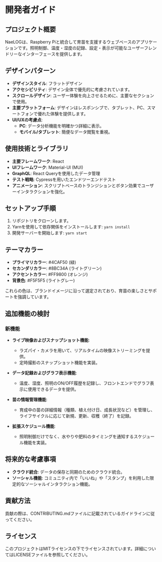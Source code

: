 # 開発者ガイド

## プロジェクト概要
NaeLOGは、Raspberry Piと統合して育苗を支援するウェブベースのアプリケーションです。照明制御、温度・湿度の記録、設定・表示が可能なユーザーフレンドリーなインターフェースを提供します。

## デザインパターン
- **デザインスタイル**: フラットデザイン
- **アクセシビリティ**: デザイン全体で優先的に考慮されています。
- **スクロールデザイン**: ユーザー体験を向上させるために、主要なセクションで使用。
- **主要プラットフォーム**: デザインはレスポンシブで、タブレット、PC、スマートフォンで優れた体験を提供します。
- **UI/UXの考慮点**:
  - **PC**: データ分析機能を明確かつ詳細に表示。
  - **モバイル/タブレット**: 簡便なデータ閲覧を重視。

## 使用技術とライブラリ
- **主要フレームワーク**: React
- **UIフレームワーク**: Material-UI (MUI)
- **GraphQL**: React Queryを使用したデータ管理
- **テスト戦略**: Cypressを用いたエンドツーエンドテスト
- **アニメーション**: スクリプトベースのトランジションとボタン効果でユーザーインタラクションを強化。

## セットアップ手順
1. リポジトリをクローンします。
2. Yarnを使用して依存関係をインストールします: `yarn install`
3. 開発サーバーを開始します: `yarn start`

## テーマカラー
- **プライマリカラー**: #4CAF50 (緑)
- **セカンダリカラー**: #8BC34A (ライトグリーン)
- **アクセントカラー**: #FF9800 (オレンジ)
- **背景色**: #F5F5F5 (ライトグレー)

これらの色は、ブランドイメージに沿って選定されており、育苗の楽しさとサポートを強調しています。

## 追加機能の検討
### 新機能
- **ライブ映像およびスナップショット機能**:
  - ラズパイ・カメラを用いて、リアルタイムの映像ストリーミングを提供。
  - 定時撮影のスナップショット機能を実装。

- **データ記録およびグラフ表示機能**:
  - 温度、湿度、照明のON/OFF履歴を記録し、フロントエンドでグラフ表示に使用できるデータを提供。

- **苗の情報管理機能**:
  - 育成中の苗の詳細情報（種類、植え付け日、成長状況など）を管理し、ライフサイクルに応じて新規、更新、収穫（終了）を記録。

- **拡張スケジュール機能**:
  - 照明制御だけでなく、水やりや肥料のタイミングを通知するスケジュール機能を実装。

## 将来的な考慮事項
- **クラウド統合**: データの保存と同期のためのクラウド統合。
- **ソーシャル機能**: コミュニティ内で「いいね」や「スタンプ」を利用した限定的なソーシャルインタラクション機能。

## 貢献方法
貢献の際は、CONTRIBUTING.mdファイルに記載されているガイドラインに従ってください。

## ライセンス
このプロジェクトはMITライセンスの下でライセンスされています。詳細についてはLICENSEファイルを参照してください。
